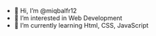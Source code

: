 - 👋 Hi, I’m @miqbalfr12
- 👀 I’m interested in Web Development
- 🌱 I’m currently learning Html, CSS, JavaScript

<!---
- 💞️ I’m looking to collaborate on ...
- 📫 How to reach me ...
--->

<!---
miqbalfr12/miqbalfr12 is a ✨ special ✨ repository because its `README.md` (this file) appears on your GitHub profile.
You can click the Preview link to take a look at your changes.
--->

